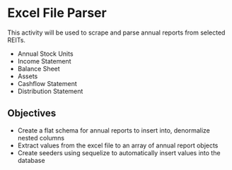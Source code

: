 # Excel File Parser

This activity will be used to scrape and parse annual reports from selected REITs.

* Annual Stock Units
* Income Statement
* Balance Sheet
* Assets
* Cashflow Statement
* Distribution Statement

## Objectives

* Create a flat schema for annual reports to insert into, denormalize nested columns
* Extract values from the excel file to an array of annual report objects
* Create seeders using sequelize to automatically insert values into the database
